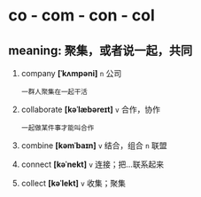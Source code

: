# co - com - con - col

## meaning: 聚集，或者说一起，共同

1. company **[ˈkʌmpəni]** `n` 公司

   ```
   一群人聚集在一起干活
   ```

2. collaborate **[kəˈlæbəreɪt]** `v` 合作，协作

   ```
   一起做某件事才能叫合作
   ```

3. combine **[kəmˈbaɪn]** `v` 结合，组合 `n` 联盟

4. connect **[kəˈnekt]** `v` 连接；把...联系起来

5. collect **[kəˈlekt]** `v` 收集；聚集
